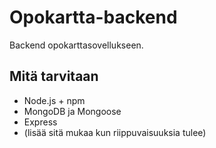 # Opokartta-backend

Backend opokarttasovellukseen.

## Mitä tarvitaan

- Node.js + npm
- MongoDB ja Mongoose
- Express
- (lisää sitä mukaa kun riippuvaisuuksia tulee)
